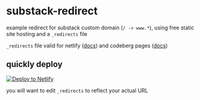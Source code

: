 # substack-redirect
example redirect for substack custom domain (`/ -> www.*`), using free static site hosting and a `_redirects` file

`_redirects` file valid for netlify ([docs](https://docs.netlify.com/routing/redirects/redirect-options/)) and codeberg pages ([docs](https://docs.codeberg.org/codeberg-pages/redirects/))

## quickly deploy

[![Deploy to Netlify](https://www.netlify.com/img/deploy/button.svg)](https://app.netlify.com/start/deploy?repository=https://github.com/pharmacologic/substack-redirect)

you will want to edit `_redirects` to reflect your actual URL
